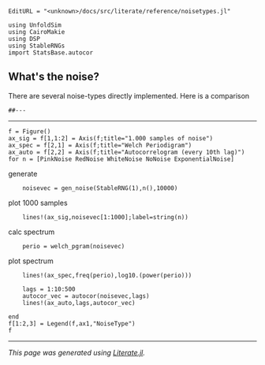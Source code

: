 ```@meta
EditURL = "<unknown>/docs/src/literate/reference/noisetypes.jl"
```

````@example noisetypes
using UnfoldSim
using CairoMakie
using DSP
using StableRNGs
import StatsBase.autocor
````

## What's the noise?
There are several noise-types directly implemented. Here is a comparison

````@example noisetypes
##---
````

---

````@example noisetypes
f = Figure()
ax_sig = f[1,1:2] = Axis(f;title="1.000 samples of noise")
ax_spec = f[2,1] = Axis(f;title="Welch Periodigram")
ax_auto = f[2,2] = Axis(f;title="Autocorrelogram (every 10th lag)")
for n = [PinkNoise RedNoise WhiteNoise NoNoise ExponentialNoise]
````

generate

````@example noisetypes
    noisevec = gen_noise(StableRNG(1),n(),10000)
````

plot 1000 samples

````@example noisetypes
    lines!(ax_sig,noisevec[1:1000];label=string(n))
````

calc spectrum

````@example noisetypes
    perio = welch_pgram(noisevec)
````

plot spectrum

````@example noisetypes
    lines!(ax_spec,freq(perio),log10.(power(perio)))

    lags = 1:10:500
    autocor_vec = autocor(noisevec,lags)
    lines!(ax_auto,lags,autocor_vec)

end
f[1:2,3] = Legend(f,ax1,"NoiseType")
f
````

---

*This page was generated using [Literate.jl](https://github.com/fredrikekre/Literate.jl).*

